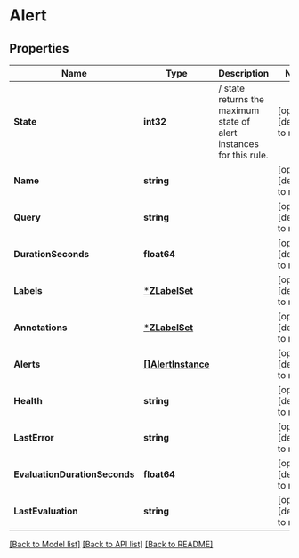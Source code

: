 # Alert

## Properties
Name | Type | Description | Notes
------------ | ------------- | ------------- | -------------
**State** | **int32** | / state returns the maximum state of alert instances for this rule. | [optional] [default to null]
**Name** | **string** |  | [optional] [default to null]
**Query** | **string** |  | [optional] [default to null]
**DurationSeconds** | **float64** |  | [optional] [default to null]
**Labels** | [***ZLabelSet**](ZLabelSet.md) |  | [optional] [default to null]
**Annotations** | [***ZLabelSet**](ZLabelSet.md) |  | [optional] [default to null]
**Alerts** | [**[]AlertInstance**](AlertInstance.md) |  | [optional] [default to null]
**Health** | **string** |  | [optional] [default to null]
**LastError** | **string** |  | [optional] [default to null]
**EvaluationDurationSeconds** | **float64** |  | [optional] [default to null]
**LastEvaluation** | **string** |  | [optional] [default to null]

[[Back to Model list]](../README.md#documentation-for-models) [[Back to API list]](../README.md#documentation-for-api-endpoints) [[Back to README]](../README.md)

